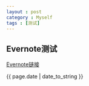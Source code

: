 ```yaml
---
layout : post
category : Myself
tags : [测试]
---
```

<h2>Evernote测试</h2>

[Evernote链接](http://www.evernote.com/shard/s281/sh/67869c6f-23ad-46c6-86b9-998450ac1088/9083e42cdc5caeeabfc9f7d5e059f480)



<p>{{ page.date | date_to_string }}</p>
